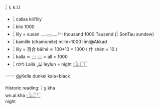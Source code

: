 𓆼  ⚸ k.l.l  

* 𓆼 callas kill'lily  
* 𓆼 kilo 1000  
* 𓆼 lily = susan 𓊃𓈙𓈖𓆸 thousand 1000 Tausend (𓆼 SonTau sundew)  
* 𓆼 kamille (chamomile) mille=1000 līmi@Akkad  
* 𓆼 lily = 百合 bǎihé ⋍ 100*10 = 1000 ( 什 shén = 10 )  
* 𓆼 kalla ⋍ [𓎡](𓎡) [𓎟](𓎟) = all > 1000  
* 𓆼 לילה Laila ليل leylun = night  [𓏲](𓏲)[𓄿](𓄿)[𓆼](𓆼)[𓇰](𓇰)  

𓎡𓎡 [du](Dual)Kelle dunkel kala=black  

Historic reading: 𓆼 χ kha  
wn.ai.kha [𓏲](𓏲)[𓄿](𓄿)[𓆼](𓆼)[𓇰](𓇰)  
night  